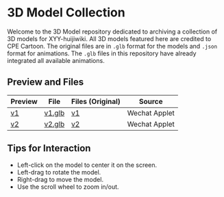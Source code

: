 # 3D Model Collection

Welcome to the 3D Model repository dedicated to archiving a collection of 3D models for XYY-huijiwiki. All 3D models featured here are credited to CPE Cartoon. The original files are in `.glb` format for the models and `.json` format for animations. The `.glb` files in this repository have already integrated all available animations.

## Preview and Files

| Preview                                     | File                      | Files (Original) | Source        |
| ------------------------------------------- | ------------------------- | ---------------- | ------------- |
| [v1](//xyy-huijiwiki.github.io/3d-model/v1) | [v1.glb](./public/v1.glb) | [v1](./v1/)      | Wechat Applet |
| [v2](//xyy-huijiwiki.github.io/3d-model/v2) | [v2.glb](./public/v2.glb) | [v2](./v2/)      | Wechat Applet |

## Tips for Interaction

- Left-click on the model to center it on the screen.
- Left-drag to rotate the model.
- Right-drag to move the model.
- Use the scroll wheel to zoom in/out.
